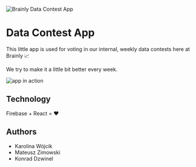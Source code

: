 ![Brainly Data Contest App](http://i.imgur.com/ACi6a99.png)

# Data Contest App

This little app is used for voting in our internal, weekly data contests here at Brainly :chart_with_upwards_trend:

We try to make it a little bit better every week.

![app in action](http://i.imgur.com/PV7XeZF.png)

## Technology
Firebase + React = :heart:

## Authors
- Karolina Wójcik
- Mateusz Zimowski
- Konrad Dzwinel

